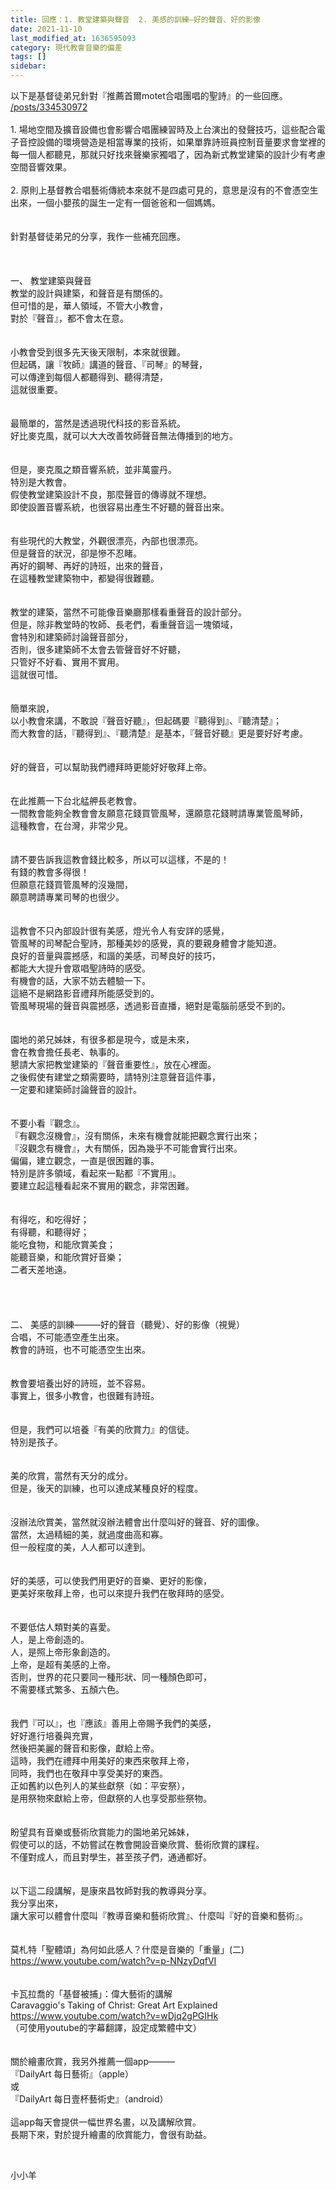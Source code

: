 ```yaml
---
title: 回應：1. 教堂建築與聲音  2. 美感的訓練—好的聲音、好的影像
date: 2021-11-10
last_modified_at: 1636595093
category: 現代教會音樂的偏差
tags: []
sidebar: 
---
```


<div>以下是基督徒弟兄針對『推薦首爾motet合唱團唱的聖詩』的一些回應。</div>
<a href="/posts/334530972" target="_blank">/posts/334530972</a>
<div> </div>
<div>1. 場地空間及擴音設備也會影響合唱團練習時及上台演出的發聲技巧，這些配合電子音控設備的環境營造是相當專業的技術，如果單靠詩班員控制音量要求會堂裡的每一個人都聽見，那就只好找來聲樂家獨唱了，因為新式教堂建築的設計少有考慮空間音響效果。</div>
<div> </div>
<div>2. 原則上基督教合唱藝術傳統本來就不是四處可見的，意思是沒有的不會憑空生出來，一個小嬰孩的誕生一定有一個爸爸和一個媽媽。</div>
<div> </div>
<div> </div>
<div>針對基督徒弟兄的分享，我作一些補充回應。</div>
<div> </div>
<div> </div>
<div> </div>
<div>一、<span style="white-space:pre"> </span>教堂建築與聲音</div>
<div>教堂的設計與建築，和聲音是有關係的。</div>
<div>但可惜的是，華人領域，不管大小教會，</div>
<div>對於『聲音』，都不會太在意。</div>
<div> </div>
<div> </div>
<div>小教會受到很多先天後天限制，本來就很難。</div>
<div>但起碼，讓『牧師』講道的聲音、『司琴』的琴聲，</div>
<div>可以傳達到每個人都聽得到、聽得清楚，</div>
<div>這就很重要。</div>
<div> </div>
<div> </div>
<div>最簡單的，當然是透過現代科技的影音系統。</div>
<div>好比麥克風，就可以大大改善牧師聲音無法傳播到的地方。</div>
<div> </div>
<div> </div>
<div>但是，麥克風之類音響系統，並非萬靈丹。</div>
<div>特別是大教會。</div>
<div>假使教堂建築設計不良，那麼聲音的傳導就不理想。</div>
<div>即使設置音響系統，也很容易出產生不好聽的聲音出來。</div>
<div> </div>
<div> </div>
<div>有些現代的大教堂，外觀很漂亮，內部也很漂亮。</div>
<div>但是聲音的狀況，卻是慘不忍睹。</div>
<div>再好的鋼琴、再好的詩班，出來的聲音，</div>
<div>在這種教堂建築物中，都變得很難聽。</div>
<div> </div>
<div> </div>
<div>教堂的建築，當然不可能像音樂廳那樣看重聲音的設計部分。</div>
<div>但是，除非教堂時的牧師、長老們，看重聲音這一塊領域，</div>
<div>會特別和建築師討論聲音部分，</div>
<div>否則，很多建築師不太會去管聲音好不好聽，</div>
<div>只管好不好看、實用不實用。</div>
<div>這就很可惜。</div>
<div> </div>
<div> </div>
<div>簡單來說，</div>
<div>以小教會來講，不敢說『聲音好聽』，但起碼要『聽得到』、『聽清楚』；</div>
<div>而大教會的話，『聽得到』、『聽清楚』是基本，『聲音好聽』更是要好好考慮。</div>
<div> </div>
<div> </div>
<div>好的聲音，可以幫助我們禮拜時更能好好敬拜上帝。</div>
<div> </div>
<div> </div>
<div>在此推薦一下台北艋舺長老教會。</div>
<div>一間教會能夠全教會會友願意花錢買管風琴，還願意花錢聘請專業管風琴師，</div>
<div>這種教會，在台灣，非常少見。</div>
<div> </div>
<div> </div>
<div>請不要告訴我這教會錢比較多，所以可以這樣，不是的！</div>
<div>有錢的教會多得很！</div>
<div>但願意花錢買管風琴的沒幾間，</div>
<div>願意聘請專業司琴的也很少。</div>
<div> </div>
<div> </div>
<div>這教會不只內部設計很有美感，燈光令人有安詳的感覺，</div>
<div>管風琴的司琴配合聖詩，那種美妙的感覺，真的要親身體會才能知道。</div>
<div>良好的音量與震撼感，和諧的美感，司琴良好的技巧，</div>
<div>都能大大提升會眾唱聖詩時的感受。</div>
<div>有機會的話，大家不妨去體驗一下。</div>
<div>這絕不是網路影音禮拜所能感受到的。</div>
<div>管風琴現場的聲音與震撼感，透過影音直播，絕對是電腦前感受不到的。</div>
<div> </div>
<div> </div>
<div>園地的弟兄姊妹，有很多都是現今，或是未來，</div>
<div>會在教會擔任長老、執事的。</div>
<div>懇請大家把教堂建築的『聲音重要性』，放在心裡面。</div>
<div>之後假使有建堂之類需要時，請特別注意聲音這件事，</div>
<div>一定要和建築師討論聲音的設計。</div>
<div> </div>
<div> </div>
<div>不要小看『觀念』。</div>
<div>『有觀念沒機會』，沒有關係，未來有機會就能把觀念實行出來；</div>
<div>『沒觀念有機會』，大有關係，因為幾乎不可能會實行出來。</div>
<div>偏偏，建立觀念，一直是很困難的事。</div>
<div>特別是許多領域，看起來一點都『不實用』。</div>
<div>要建立起這種看起來不實用的觀念，非常困難。</div>
<div> </div>
<div> </div>
<div>有得吃，和吃得好；</div>
<div>有得聽，和聽得好；</div>
<div>能吃食物，和能欣賞美食；</div>
<div>能聽音樂，和能欣賞好音樂；</div>
<div>二者天差地遠。</div>
<div> </div>
<div> </div>
<div> </div>
<div> </div>
<div>二、<span style="white-space:pre"> </span>美感的訓練———好的聲音（聽覺）、好的影像（視覺）</div>
<div>合唱，不可能憑空產生出來。</div>
<div>教會的詩班，也不可能憑空生出來。</div>
<div> </div>
<div> </div>
<div>教會要培養出好的詩班，並不容易。</div>
<div>事實上，很多小教會，也很難有詩班。</div>
<div> </div>
<div> </div>
<div>但是，我們可以培養『有美的欣賞力』的信徒。</div>
<div>特別是孩子。</div>
<div> </div>
<div> </div>
<div>美的欣賞，當然有天分的成分。</div>
<div>但是，後天的訓練，也可以達成某種良好的程度。</div>
<div> </div>
<div> </div>
<div>沒辦法欣賞美，當然就沒辦法體會出什麼叫好的聲音、好的圖像。</div>
<div>當然，太過精細的美，就過度曲高和寡。</div>
<div>但一般程度的美，人人都可以達到。</div>
<div> </div>
<div> </div>
<div>好的美感，可以使我們用更好的音樂、更好的影像，</div>
<div>更美好來敬拜上帝，也可以來提升我們在敬拜時的感受。</div>
<div> </div>
<div> </div>
<div>不要低估人類對美的喜愛。</div>
<div>人，是上帝創造的。</div>
<div>人，是照上帝形象創造的。</div>
<div>上帝，是超有美感的上帝。</div>
<div>否則，世界的花只要同一種形狀、同一種顏色即可，</div>
<div>不需要樣式繁多、五顏六色。</div>
<div> </div>
<div> </div>
<div>我們『可以』，也『應該』善用上帝賜予我們的美感，</div>
<div>好好進行培養與充實，</div>
<div>然後把美麗的聲音和影像，獻給上帝。</div>
<div>這時，我們在禮拜中用美好的東西來敬拜上帝，</div>
<div>同時，我們也在敬拜中享受美好的東西。</div>
<div>正如舊約以色列人的某些獻祭（如：平安祭），</div>
<div>是用祭物來獻給上帝，但獻祭的人也享受那些祭物。</div>
<div> </div>
<div> </div>
<div>盼望具有音樂或藝術欣賞能力的園地弟兄姊妹，</div>
<div>假使可以的話，不妨嘗試在教會開設音樂欣賞、藝術欣賞的課程。</div>
<div>不僅對成人，而且對學生，甚至孩子們，通通都好。</div>
<div> </div>
<div> </div>
<div>以下這二段講解，是康來昌牧師對我的教導與分享。</div>
<div>我分享出來，</div>
<div>讓大家可以體會什麼叫『教導音樂和藝術欣賞』、什麼叫『好的音樂和藝術』。</div>
<div> </div>
<div> </div>
<div>莫札特「聖體頌」為何如此感人？什麼是音樂的「重量」(二)</div>
<div><a href="https://www.youtube.com/watch?v=p-NNzyDqfVI" target="_blank">https://www.youtube.com/watch?v=p-NNzyDqfVI</a></div>
<div> </div>
<div> </div>
<div>卡瓦拉喬的「基督被捕」：偉大藝術的講解</div>
<div>Caravaggio's Taking of Christ: Great Art Explained</div>
<div><a href="https://www.youtube.com/watch?v=wDjq2gPGIHk" target="_blank">https://www.youtube.com/watch?v=wDjq2gPGIHk</a></div>
<div>（可使用youtube的字幕翻譯，設定成繁體中文）</div>
<div> </div>
<div> </div>
<div>關於繪畫欣賞，我另外推薦一個app———</div>
<div>『DailyArt 每日藝術』（apple）</div>
<div>或</div>
<div>『DailyArt 每日壹杯藝術史』（android）</div>
<div> </div>
<div>這app每天會提供一幅世界名畫，以及講解欣賞。</div>
<div>長期下來，對於提升繪畫的欣賞能力，會很有助益。</div>
<p> </p>
<p>小小羊</p>
<p> </p>
